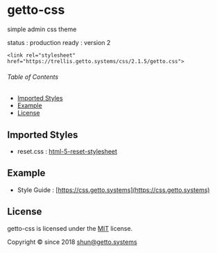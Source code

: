 # getto-css

simple admin css theme

status : production ready : version 2

```
<link rel="stylesheet" href="https://trellis.getto.systems/css/2.1.5/getto.css">
```


###### Table of Contents

- [Imported Styles](#Imported-Styles)
- [Example](#Example)
- [License](#License)

<a id="Imported-Styles"></a>
## Imported Styles

- reset.css : [html-5-reset-stylesheet](http://html5doctor.com/html-5-reset-stylesheet/)


<a id="Example"></a>
## Example

* Style Guide : [https://css.getto.systems](https://css.getto.systems)


<a id="License"></a>
## License

getto-css is licensed under the [MIT](LICENSE) license.

Copyright &copy; since 2018 shun@getto.systems
